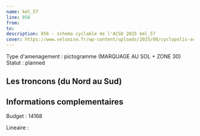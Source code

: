 ```yaml
---
name: kml_57 
line: 856
from: 
to:  
description: 856 - schema cyclable de l'ACSO 2025 kml_57 
cover: https://www.velooise.fr/wp-content/uploads/2025/08/cyclopolis-acso-856.jpg
---
```

Type d'amenagement : pictogramme (MARQUAGE AU SOL + ZONE 30)
Statut : planned
## Les troncons (du Nord au Sud)

## Informations complementaires

Budget  : 14168 

Lineaire :

